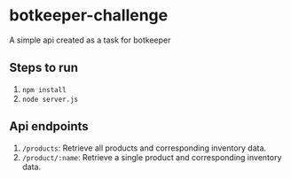 # botkeeper-challenge
A simple api created as a task for botkeeper

## Steps to run
1. `npm install `
2. `node server.js`

## Api endpoints
1. `/products`: Retrieve all products and corresponding inventory data.
2. `/product/:name`: Retrieve a single product and corresponding inventory data.
